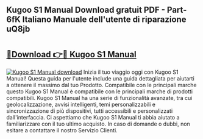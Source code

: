## Kugoo S1 Manual Download gratuit PDF - Part-6fK Italiano Manuale dell'utente di riparazione uQ8jb

# <h2><a href="http://dfcyfok.blite.top/?on=Kugoo+S1+Manual">🔗Download 👉🔴 Kugoo S1 Manual</a></h2>

[![Kugoo S1 Manual download](https://i.imgur.com/lujVjoI.png)](http://dfcyfok.blite.top/?on=Kugoo+S1+Manual)
Inizia il tuo viaggio oggi con Kugoo S1 Manual! Questa guida per l'utente include una guida dettagliata per aiutarti a ottenere il massimo dal tuo Prodotto. Compatibile con le principali marche questo Kugoo S1 Manual è compatibile con le principali marche di prodotti compatibili. Kugoo S1 Manual ha una serie di funzionalità avanzate, tra cui geolocalizzazione, avvisi intelligenti, temi personalizzabili e sincronizzazione di più dispositivi, tutti accessibili e personalizzati dall'interfaccia. Ci aspettiamo che Kugoo S1 Manual ti abbia aiutato a familiarizzare con il tuo ultimo acquisto. In caso di domande o dubbi, non esitare a contattare il nostro Servizio Clienti.
